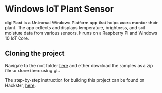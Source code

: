 # Windows IoT Plant Sensor

digiPlant is a Universal Windows Platform app that helps users monitor their plant. The app collects and displays temperature, brightness, and soil moisture data from various sensors. It runs on a Raspberry Pi and Windows 10 IoT Core.

## Cloning the project

Navigate to the root folder [here](https://github.com/Microsoft/Windows-iotcore-samples) and either download the samples as a zip file or clone them using git.

The step-by-step instruction for building this project can be found on Hackster, [here](https://www.hackster.io/MasayukiN/plant-app-v-1-0-1167ed?ref=user&ref_id=100482&offset=0).
